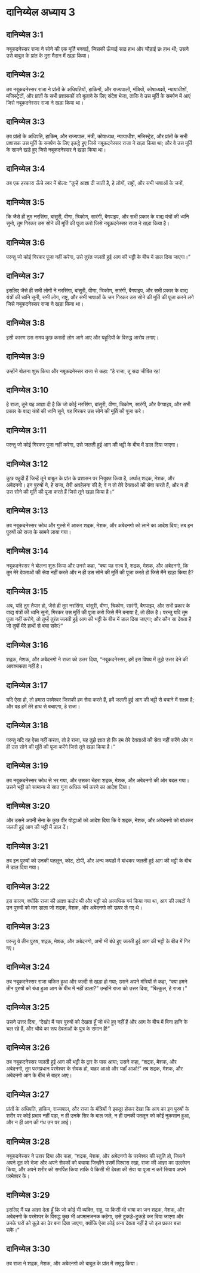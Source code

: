 # दानिय्येल अध्याय 3

## दानिय्येल 3:1

नबूकदनेस्सर राजा ने सोने की एक मूर्ति बनवाई, जिसकी ऊँचाई साठ हाथ और चौड़ाई छः हाथ थी; उसने उसे बाबुल के प्रांत के दुरा मैदान में खड़ा किया।

## दानिय्येल 3:2

तब नबूकदनेस्सर राजा ने प्रांतों के अधिपतियों, हाकिमों, और राज्यपालों, मंत्रियों, कोषाध्यक्षों, न्यायाधीशों, मजिस्ट्रेटों, और प्रांतों के सभी प्रशासकों को बुलाने के लिए संदेश भेजा, ताकि वे उस मूर्ति के समर्पण में आएं जिसे नबूकदनेस्सर राजा ने खड़ा किया था।

## दानिय्येल 3:3

तब प्रांतों के अधिपति, हाकिम, और राज्यपाल, मंत्री, कोषाध्यक्ष, न्यायाधीश, मजिस्ट्रेट, और प्रांतों के सभी प्रशासक उस मूर्ति के समर्पण के लिए इकट्ठे हुए जिसे नबूकदनेस्सर राजा ने खड़ा किया था; और वे उस मूर्ति के सामने खड़े हुए जिसे नबूकदनेस्सर ने खड़ा किया था।

## दानिय्येल 3:4

तब एक हरकारा ऊँचे स्वर में बोला: “तुम्हें आज्ञा दी जाती है, हे लोगों, राष्ट्रों, और सभी भाषाओं के जनों,

## दानिय्येल 3:5

कि जैसे ही तुम नरसिंगा, बांसुरी, वीणा, त्रिकोण, सारंगी, बैगपाइप, और सभी प्रकार के वाद्य यंत्रों की ध्वनि सुनो, तुम गिरकर उस सोने की मूर्ति की पूजा करो जिसे नबूकदनेस्सर राजा ने खड़ा किया है।

## दानिय्येल 3:6

परन्तु जो कोई गिरकर पूजा नहीं करेगा, उसे तुरंत जलती हुई आग की भट्टी के बीच में डाल दिया जाएगा।”

## दानिय्येल 3:7

इसलिए जैसे ही सभी लोगों ने नरसिंगा, बांसुरी, वीणा, त्रिकोण, सारंगी, बैगपाइप, और सभी प्रकार के वाद्य यंत्रों की ध्वनि सुनी, सभी लोग, राष्ट्र, और सभी भाषाओं के जन गिरकर उस सोने की मूर्ति की पूजा करने लगे जिसे नबूकदनेस्सर राजा ने खड़ा किया था।

## दानिय्येल 3:8

इसी कारण उस समय कुछ कसदी लोग आगे आए और यहूदियों के विरुद्ध आरोप लगाए।

## दानिय्येल 3:9

उन्होंने बोलना शुरू किया और नबूकदनेस्सर राजा से कहा: “हे राजा, तू सदा जीवित रह!

## दानिय्येल 3:10

हे राजा, तूने यह आज्ञा दी है कि जो कोई नरसिंगा, बांसुरी, वीणा, त्रिकोण, सारंगी, और बैगपाइप, और सभी प्रकार के वाद्य यंत्रों की ध्वनि सुने, वह गिरकर उस सोने की मूर्ति की पूजा करे।

## दानिय्येल 3:11

परन्तु जो कोई गिरकर पूजा नहीं करेगा, उसे जलती हुई आग की भट्टी के बीच में डाल दिया जाएगा।

## दानिय्येल 3:12

कुछ यहूदी हैं जिन्हें तूने बाबुल के प्रांत के प्रशासन पर नियुक्त किया है, अर्थात् शद्रक, मेशक, और अबेदनगो। इन पुरुषों ने, हे राजा, तेरी अवहेलना की है; वे न तो तेरे देवताओं की सेवा करते हैं, और न ही उस सोने की मूर्ति की पूजा करते हैं जिसे तूने खड़ा किया है।”

## दानिय्येल 3:13

तब नबूकदनेस्सर क्रोध और गुस्से में आकर शद्रक, मेशक, और अबेदनगो को लाने का आदेश दिया; तब इन पुरुषों को राजा के सामने लाया गया।

## दानिय्येल 3:14

नबूकदनेस्सर ने बोलना शुरू किया और उनसे कहा, “क्या यह सत्य है, शद्रक, मेशक, और अबेदनगो, कि तुम मेरे देवताओं की सेवा नहीं करते और न ही उस सोने की मूर्ति की पूजा करते हो जिसे मैंने खड़ा किया है?

## दानिय्येल 3:15

अब, यदि तुम तैयार हो, जैसे ही तुम नरसिंगा, बांसुरी, वीणा, त्रिकोण, सारंगी, बैगपाइप, और सभी प्रकार के वाद्य यंत्रों की ध्वनि सुनो, गिरकर उस मूर्ति की पूजा करो जिसे मैंने बनाया है, तो ठीक है। परन्तु यदि तुम पूजा नहीं करोगे, तो तुम्हें तुरंत जलती हुई आग की भट्टी के बीच में डाल दिया जाएगा; और कौन सा देवता है जो तुम्हें मेरे हाथों से बचा सके?”

## दानिय्येल 3:16

शद्रक, मेशक, और अबेदनगो ने राजा को उत्तर दिया, “नबूकदनेस्सर, हमें इस विषय में तुझे उत्तर देने की आवश्यकता नहीं है।

## दानिय्येल 3:17

यदि ऐसा हो, तो हमारा परमेश्वर जिसकी हम सेवा करते हैं, हमें जलती हुई आग की भट्टी से बचाने में सक्षम है; और वह हमें तेरे हाथ से बचाएगा, हे राजा।

## दानिय्येल 3:18

परन्तु यदि वह ऐसा नहीं करता, तो हे राजा, यह तुझे ज्ञात हो कि हम तेरे देवताओं की सेवा नहीं करेंगे और न ही उस सोने की मूर्ति की पूजा करेंगे जिसे तूने खड़ा किया है।”

## दानिय्येल 3:19

तब नबूकदनेस्सर क्रोध से भर गया, और उसका चेहरा शद्रक, मेशक, और अबेदनगो की ओर बदल गया। उसने भट्टी को सामान्य से सात गुना अधिक गर्म करने का आदेश दिया।

## दानिय्येल 3:20

और उसने अपनी सेना के कुछ वीर योद्धाओं को आदेश दिया कि वे शद्रक, मेशक, और अबेदनगो को बांधकर जलती हुई आग की भट्टी में डाल दें।

## दानिय्येल 3:21

तब इन पुरुषों को उनकी पतलून, कोट, टोपी, और अन्य कपड़ों में बांधकर जलती हुई आग की भट्टी के बीच में डाल दिया गया।

## दानिय्येल 3:22

इस कारण, क्योंकि राजा की आज्ञा कठोर थी और भट्टी को अत्यधिक गर्म किया गया था, आग की लपटों ने उन पुरुषों को मार डाला जो शद्रक, मेशक, और अबेदनगो को ऊपर ले गए थे।

## दानिय्येल 3:23

परन्तु ये तीन पुरुष, शद्रक, मेशक, और अबेदनगो, अभी भी बंधे हुए जलती हुई आग की भट्टी के बीच में गिर गए।

## दानिय्येल 3:24

तब नबूकदनेस्सर राजा चकित हुआ और जल्दी से खड़ा हो गया; उसने अपने मंत्रियों से कहा, “क्या हमने तीन पुरुषों को बंधा हुआ आग के बीच में नहीं डाला?” उन्होंने राजा को उत्तर दिया, “बिल्कुल, हे राजा।”

## दानिय्येल 3:25

उसने उत्तर दिया, “देखो! मैं चार पुरुषों को देखता हूँ जो बंधे हुए नहीं हैं और आग के बीच में बिना हानि के चल रहे हैं, और चौथे का रूप देवताओं के पुत्र के समान है!”

## दानिय्येल 3:26

तब नबूकदनेस्सर जलती हुई आग की भट्टी के द्वार के पास आया; उसने कहा, “शद्रक, मेशक, और अबेदनगो, तुम परमप्रधान परमेश्वर के सेवक हो, बाहर आओ और यहाँ आओ!” तब शद्रक, मेशक, और अबेदनगो आग के बीच से बाहर आए।

## दानिय्येल 3:27

प्रांतों के अधिपति, हाकिम, राज्यपाल, और राजा के मंत्रियों ने इकट्ठा होकर देखा कि आग का इन पुरुषों के शरीर पर कोई प्रभाव नहीं पड़ा, न ही उनके सिर के बाल जले, न ही उनकी पतलून को कोई नुकसान हुआ, और न ही आग की गंध उन पर आई।

## दानिय्येल 3:28

नबूकदनेस्सर ने उत्तर दिया और कहा, “शद्रक, मेशक, और अबेदनगो के परमेश्वर की स्तुति हो, जिसने अपने दूत को भेजा और अपने सेवकों को बचाया जिन्होंने उसमें विश्वास रखा, राजा की आज्ञा का उल्लंघन किया, और अपने शरीर को समर्पित किया ताकि वे किसी भी देवता की सेवा या पूजा न करें सिवाय अपने परमेश्वर के।

## दानिय्येल 3:29

इसलिए मैं यह आज्ञा देता हूँ कि जो कोई भी व्यक्ति, राष्ट्र, या किसी भी भाषा का जन शद्रक, मेशक, और अबेदनगो के परमेश्वर के विरुद्ध कुछ भी अपमानजनक कहेगा, उसे टुकड़े-टुकड़े कर दिया जाएगा और उनके घरों को कूड़े का ढेर बना दिया जाएगा, क्योंकि ऐसा कोई अन्य देवता नहीं है जो इस प्रकार बचा सके।”

## दानिय्येल 3:30

तब राजा ने शद्रक, मेशक, और अबेदनगो को बाबुल के प्रांत में समृद्ध किया।
